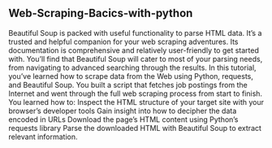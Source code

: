 ## Web-Scraping-Bacics-with-python
Beautiful Soup is packed with useful functionality to parse HTML data. It’s a trusted and helpful companion for your web scraping adventures. Its documentation is comprehensive and relatively user-friendly to get started with. You’ll find that Beautiful Soup will cater to most of your parsing needs, from navigating to advanced searching through the results.  In this tutorial, you’ve learned how to scrape data from the Web using Python, requests, and Beautiful Soup. You built a script that fetches job postings from the Internet and went through the full web scraping process from start to finish.  You learned how to:  Inspect the HTML structure of your target site with your browser’s developer tools Gain insight into how to decipher the data encoded in URLs Download the page’s HTML content using Python’s requests library Parse the downloaded HTML with Beautiful Soup to extract relevant information.
